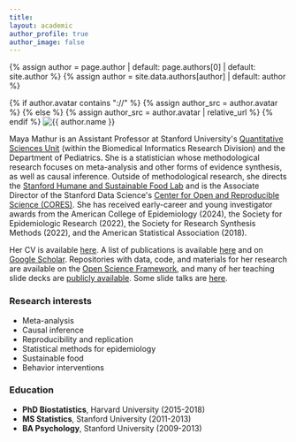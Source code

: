 ```yaml
---
title: 
layout: academic
author_profile: true
author_image: false
---
```


{% assign author = page.author | default: page.authors[0] | default: site.author %}
{% assign author = site.data.authors[author] | default: author %}
<div class="author__avatar__large">
  {% if author.avatar contains "://" %}
    {% assign author_src = author.avatar %}
  {% else %}
    {% assign author_src = author.avatar | relative_url %}
  {% endif %}
  <img src="{{ author_src }}" alt="{{ author.name }}" itemprop="image">
</div>

Maya Mathur is an Assistant Professor at Stanford University's [Quantitative Sciences Unit](https://med.stanford.edu/qsu.html) (within the Biomedical Informatics Research Division) and the Department of Pediatrics. She is a statistician whose methodological research focuses on meta-analysis and other forms of evidence synthesis, as well as causal inference. Outside of methodological research, she directs the [Stanford Humane and Sustainable Food Lab](https://www.foodlabstanford.com/) and is the Associate Director of the Stanford Data Science's [Center for Open and Reproducible Science (CORES)](https://datascience.stanford.edu/cores). She has received early-career and young investigator awards from the American College of Epidemiology (2024), the Society for Epidemiologic Research (2022), the Society for Research Synthesis Methods (2022), and the American Statistical Association (2018).

Her CV is available [here](https://www.dropbox.com/scl/fi/4akg39cxorep5d005n1dr/Mathur-CV-for-website.pdf?rlkey=jw6yg4j0f5huht40q8r2jdevv&dl=0). A list of publications is available [here](https://www.mayamathur.com/publications/) and on [Google Scholar](https://scholar.google.com/citations?user=vmuNN1sAAAAJ&hl=en). Repositories with data, code, and materials for her research are available on the [Open Science Framework](https://osf.io/e9tg8/), and many of her teaching slide decks are [publicly available](https://osf.io/x7zgu/). Some slide talks are [here](https://www.youtube.com/playlist?list=PL518lxDNEhwMxYdl2N8Ip_FMsqC_0TW8F). 

### Research interests
- Meta-analysis
- Causal inference
- Reproducibility and replication
- Statistical methods for epidemiology
- Sustainable food
- Behavior interventions

### Education
- **PhD Biostatistics**, Harvard University (2015-2018)
- **MS Statistics**, Stanford University (2011-2013)
- **BA Psychology**, Stanford University (2009-2013)

